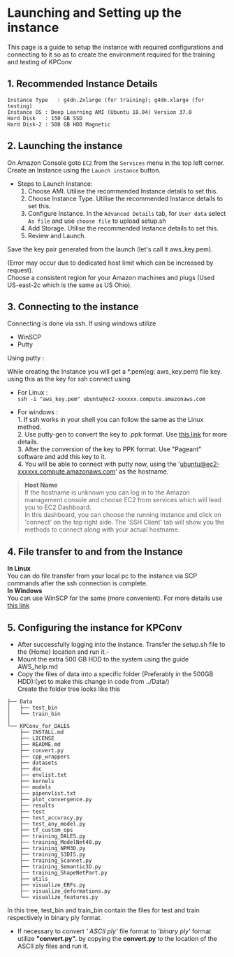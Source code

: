 # Launching and Setting up the instance

This page is a guide to setup the instance with required configurations and connecting to it so as to create the environment required for the training and testing of KPConv

## 1.	Recommended Instance Details 

```
Instance Type   : g4dn.2xlarge (for training); g4dn.xlarge (for testing)
Instance OS	: Deep Learning AMI (Ubuntu 18.04) Version 37.0
Hard Disk	: 150 GB SSD
Hard Disk-2	: 500 GB HDD Magnetic 	
``` 

## 2.	Launching the instance

On Amazon Console goto `EC2` from the `Services` menu in the top left corner. <br> 
Create an Instance using the `Launch instance` button. <br>
*   Steps to Launch Instance:  
    1.    Choose AMI. Utilise the recommended Instance details to set this.
    2.    Choose Instance Type. Utilise the recommended Instance details to set this.
    3.    Configure Instance. In the `Advanced Details` tab, for `User data` select `As file` and use `choose file` to upload setup.sh
    4.    Add Storage. Utilise the recommended Instance details to set this.
    5.    Review and Launch.   
 
Save the key pair generated from the launch (let's call it aws_key.pem). 
  
   
(Error may occur due to dedicated host limit which can be increased by request).<br> 
Choose a consistent region for your Amazon machines and plugs (Used US-east-2c which is the same as US Ohio).  

## 3.	Connecting to the instance

Connecting is done via ssh. If using windows utilize 

 *	WinSCP
 *	Putty

Using putty :

While creating the Instance you will get a *.pem(eg: aws_key.pem) file key. using this as the key for ssh connect using  
*	For Linux :   
` ssh -i "aws_key.pem" ubuntu@ec2-xxxxxx.compute.amazonaws.com `  

*	For windows :   
		1.	If ssh works in your shell you can follow the same as the Linux method.  
		2.	Use putty-gen to convert the key to .ppk format. Use [this link](https://www.puttygen.com/convert-pem-to-ppk) for more details.   
		3.	After the conversion of the key to PPK format. Use "Pageant" software and add this key to it.  
		4.	You will be able to connect with putty now, using the 'ubuntu@ec2-xxxxxx.compute.amazonaws.com' as the hostname.  
>**Host Name**  
If the hostname is unknown you can log in to the Amazon management console and choose EC2 from services which will lead you to EC2 Dashboard.  
In this dashboard, you can choose the running instance and click on 'connect' on the top right side. 
The 'SSH Client' tab will show you the methods to connect along with your actual hostname.
## 4.	File transfer to and from the Instance
**In Linux**  
You can do file transfer from your local pc to the instance via SCP commands after the ssh connection is complete.  
**In Windows**  
You can use WinSCP for the same (more convenient). For more details use [this link](https://winscp.net/eng/docs/guide_public_key)

## 5.	Configuring the instance for KPConv
-	After successfully logging into the instance. Transfer the setup.sh file to the {Home} location and run it.-  
-	Mount the extra 500 GB HDD to the system using the guide AWS_help.md
-	Copy the files of data into a specific folder (Preferably in the 500GB HDD):(yet to make this change in code from ../Data/)  
Create the folder tree looks like this
```
├── Data
│   ├── test_bin
│   └── train_bin
│ 
└── KPConv_for_DALES
    ├── INSTALL.md
    ├── LICENSE
    ├── README.md
    ├── convert.py
    ├── cpp_wrappers
    ├── datasets
    ├── doc
    ├── envlist.txt
    ├── kernels
    ├── models
    ├── pipenvlist.txt
    ├── plot_convergence.py
    ├── results
    ├── test
    ├── test_accuracy.py
    ├── test_any_model.py
    ├── tf_custom_ops
    ├── training_DALES.py
    ├── training_ModelNet40.py
    ├── training_NPM3D.py
    ├── training_S3DIS.py
    ├── training_Scannet.py
    ├── training_Semantic3D.py
    ├── training_ShapeNetPart.py
    ├── utils
    ├── visualize_ERFs.py
    ├── visualize_deformations.py
    └── visualize_features.py
```
In this tree, test_bin and train_bin contain the files for test and train respectively in binary ply format.
-	If necessary to convert *' ASCII ply'* file format to *'binary ply'* format utilize **"convert.py".** by copying the **convert.py** to the location of the ASCII ply files and run it.
